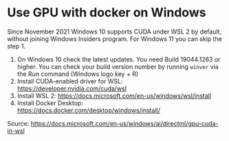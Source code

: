 # Use GPU with docker on Windows

Since November 2021 Windows 10 supports CUDA under WSL 2 by default, without joining Windows Insiders program. For Windows 11 you can skip the step 1.

1. On Windows 10 check the latest updates. You need Build 19044.1263 or higher. You can check your build version number by running `winver` via the Run command (Windows logo key + R)
2. Install CUDA-enabled driver for WSL: https://developer.nvidia.com/cuda/wsl
3. Install WSL 2: https://docs.microsoft.com/en-us/windows/wsl/install
4. Install Docker Desktop: https://docs.docker.com/desktop/windows/install/

Source: https://docs.microsoft.com/en-us/windows/ai/directml/gpu-cuda-in-wsl
